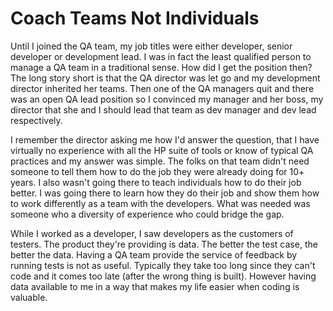 # Coach Teams Not Individuals

Until I joined the QA team, my job titles were either developer, senior developer or development lead. I was in fact the least qualified person to manage a QA team in a traditional sense. How did I get the position then? The long story short is that the QA director was let go and my development director inherited her teams. Then one of the QA managers quit and there was an open QA lead position so I convinced my manager and her boss, my director that she and I should lead that team as dev manager and dev lead respectively. 

I remember the director asking me how I'd answer the question, that I have virtually no experience with all the HP suite of tools or know of typical QA practices and my answer was simple. The folks on that team didn't need someone to tell them how to do the job they were already doing for 10+ years. I also wasn't going there to teach individuals how to do their job better. I was going there to learn how they do their job and show them how to work differently as a team with the developers. What was needed was someone who a diversity of experience who could bridge the gap.

While I worked as a developer, I saw developers as the customers of testers. The product they're providing is data. The better the test case, the better the data. Having a QA team provide the service of feedback by running tests is not as useful. Typically they take too long since they can't code and it comes too late (after the wrong thing is built). However having data available to me in a way that makes my life easier when coding is valuable. 